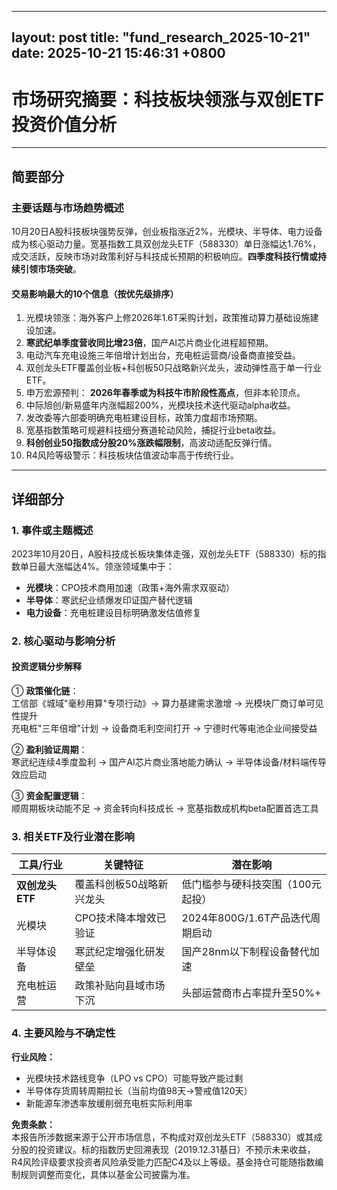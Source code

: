 
--- 
layout: post
title: "fund_research_2025-10-21"
date: 2025-10-21 15:46:31 +0800
--- 

# 市场研究摘要：科技板块领涨与双创ETF投资价值分析

---

## 简要部分
### 主要话题与市场趋势概述
10月20日A股科技板块强势反弹，创业板指涨近2%，光模块、半导体、电力设备成为核心驱动力量。宽基指数工具双创龙头ETF（588330）单日涨幅达1.76%，成交活跃，反映市场对政策利好与科技成长预期的积极响应。**四季度科技行情或持续引领市场突破**。

#### 交易影响最大的10个信息（按优先级排序）
1. 光模块领涨：海外客户上修2026年1.6T采购计划，政策推动算力基础设施建设加速。  
2. **寒武纪单季度营收同比增23倍**，国产AI芯片商业化进程超预期。  
3. 电动汽车充电设施三年倍增计划出台，充电桩运营商/设备商直接受益。  
4. 双创龙头ETF覆盖创业板+科创板50只战略新兴龙头，波动弹性高于单一行业ETF。  
5. 申万宏源预判： **2026年春季或为科技牛市阶段性高点**，但非本轮顶点。  
6. 中际旭创/新易盛年内涨幅超200%，光模块技术迭代驱动alpha收益。  
7. 发改委等六部委明确充电桩建设目标，政策力度超市场预期。  
8. 宽基指数策略可规避科技细分赛道轮动风险，捕捉行业beta收益。  
9. **科创创业50指数成分股20%涨跌幅限制**，高波动适配反弹行情。  
10. R4风险等级警示：科技板块估值波动率高于传统行业。

---

## 详细部分

### 1. 事件或主题概述
2023年10月20日，A股科技成长板块集体走强，双创龙头ETF（588330）标的指数单日最大涨幅达4%。领涨领域集中于：
- **光模块**：CPO技术商用加速（政策+海外需求双驱动）
- **半导体**：寒武纪业绩爆发印证国产替代逻辑
- **电力设备**：充电桩建设目标明确激发估值修复

### 2. 核心驱动与影响分析
#### 投资逻辑分步解释
① **政策催化链**：  
  工信部《城域"毫秒用算"专项行动》→ 算力基建需求激增 → 光模块厂商订单可见性提升  
  充电桩"三年倍增"计划 → 设备商毛利空间打开 → 宁德时代等电池企业间接受益  

② **盈利验证周期**：  
  寒武纪连续4季度盈利 → 国产AI芯片商业落地能力确认 → 半导体设备/材料端传导效应启动  

③ **资金配置逻辑**：  
  顺周期板块动能不足 → 资金转向科技成长 → 宽基指数成机构beta配置首选工具  

### 3. 相关ETF及行业潜在影响
| 工具/行业       | 关键特征                          | 潜在影响                          |
|-----------------|-----------------------------------|-----------------------------------|
| **双创龙头ETF** | 覆盖科创板50战略新兴龙头          | 低门槛参与硬科技突围（100元起投） |
| 光模块          | CPO技术降本增效已验证             | 2024年800G/1.6T产品迭代周期启动   |
| 半导体设备      | 寒武纪定增强化研发壁垒           | 国产28nm以下制程设备替代加速      |
| 充电桩运营      | 政策补贴向县域市场下沉            | 头部运营商市占率提升至50%+        |

### 4. 主要风险与不确定性
**行业风险：**  
- 光模块技术路线竞争（LPO vs CPO）可能导致产能过剩  
- 半导体存货周转周期拉长（当前均值98天→警戒值120天）  
- 新能源车渗透率放缓削弱充电桩实际利用率  

**免责条款：**  
本报告所涉数据来源于公开市场信息，不构成对双创龙头ETF（588330）或其成分股的投资建议。标的指数历史回溯表现（2019.12.31基日）不预示未来收益，R4风险评级要求投资者风险承受能力匹配C4及以上等级。基金持仓可能随指数编制规则调整而变化，具体以基金公司披露为准。